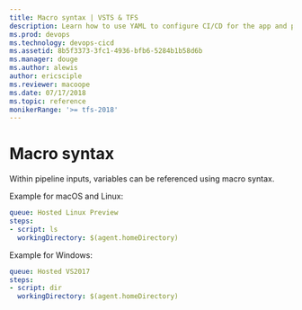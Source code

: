 ```yaml
---
title: Macro syntax | VSTS & TFS    
description: Learn how to use YAML to configure CI/CD for the app and platform of your choice.
ms.prod: devops
ms.technology: devops-cicd
ms.assetid: 8b5f3373-3fc1-4936-bfb6-5284b1b58d6b
ms.manager: douge
ms.author: alewis
author: ericsciple
ms.reviewer: macoope
ms.date: 07/17/2018
ms.topic: reference
monikerRange: '>= tfs-2018'
---
```


# Macro syntax

Within pipeline inputs, variables can be referenced using macro syntax.

Example for macOS and Linux:

```yaml
queue: Hosted Linux Preview
steps:
- script: ls
  workingDirectory: $(agent.homeDirectory)
```

Example for Windows:

```yaml
queue: Hosted VS2017
steps:
- script: dir
  workingDirectory: $(agent.homeDirectory)
```
